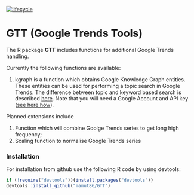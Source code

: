 [![lifecycle](https://img.shields.io/badge/lifecycle-experimental-orange.svg)](https://www.tidyverse.org/lifecycle/#experimental)

# GTT (Google Trends Tools)
The R package __GTT__ includes functions for additional Google Trends handling.

Currently the following functions are available:

1. kgraph is a function which obtains Google Knowledge Graph entities. These entities can be used for performing a topic search in Google Trends. The difference between topic and keyword based search is described [here](https://support.google.com/trends/answer/4359550). Note that you will need a Google Account and API key ([see here how](https://developers.google.com/knowledge-graph/how-tos/authorizing)).

Planned extensions include
1. Function which will combine Goolge Trends series to get long high frequency;
2. Scaling function to normalise Google Trends series


### Installation
For installation from github use the following R code by using devtools:
```r
if (!require("devtools")){install.packages("devtools")}
devtools::install_github("mamut86/GTT")
```
